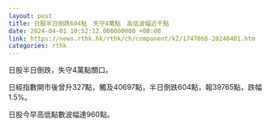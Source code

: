 ```yaml
---
layout: post
title: 日股半日倒跌604點　失守4萬點　高低波幅近千點
date: 2024-04-01 10:52:12.000000000 +08:00
link: https://news.rthk.hk/rthk/ch/component/k2/1747068-20240401.htm
categories: rthk
---
```


日股半日倒跌，失守4萬點關口。

日經指數開市後曾升327點，觸及40697點，半日倒跌604點，報39765點，跌幅1.5%。

日股今早高低點數波幅達960點。
